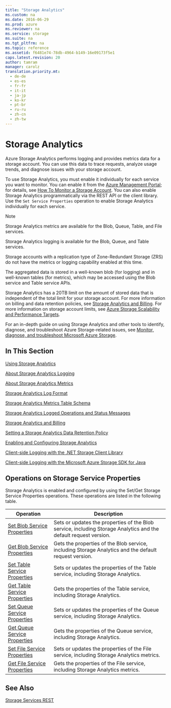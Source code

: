 ```yaml
---
title: "Storage Analytics"
ms.custom: na
ms.date: 2016-06-29
ms.prod: azure
ms.reviewer: na
ms.service: storage
ms.suite: na
ms.tgt_pltfrm: na
ms.topic: reference
ms.assetid: f6481e74-78db-4964-b149-16e09173f5e1
caps.latest.revision: 20
author: tamram
manager: carolz
translation.priority.mt: 
  - de-de
  - es-es
  - fr-fr
  - it-it
  - ja-jp
  - ko-kr
  - pt-br
  - ru-ru
  - zh-cn
  - zh-tw
---
```

# Storage Analytics
Azure Storage Analytics performs logging and provides metrics data for a storage account. You can use this data to trace requests, analyze usage trends, and diagnose issues with your storage account.  
  
 To use Storage Analytics, you must enable it individually for each service you want to monitor. You can enable it from the [Azure Management Portal](https://manage.windowsazure.com/); for details, see [How To Monitor a Storage Account](http://www.windowsazure.com/manage/services/storage/how-to-monitor-a-storage-account/). You can also enable Storage Analytics programmatically via the REST API or the client library. Use the `Set Service Properties` operation  to enable Storage Analytics individually for each service.  
  
> [!NOTE]
>  Storage Analytics metrics are available for the Blob, Queue, Table, and File services.  
>   
>  Storage Analytics logging is available for the Blob, Queue, and Table services.  
>   
>  Storage accounts with a replication type of Zone-Redundant Storage (ZRS) do not have the metrics or logging capability enabled at this time.  
  
 The aggregated data is stored in a well-known blob (for logging) and in well-known tables (for metrics), which may be accessed using the Blob service and Table service APIs.  
  
 Storage Analytics has a 20TB limit on the amount of stored data that is independent of the total limit for your storage account. For more information on billing and data retention policies, see [Storage Analytics and Billing](../fileservices/Storage-Analytics-and-Billing.md). For more information on storage account limits, see [Azure Storage Scalability and Performance Targets](assetId:///26df4d89-8289-4b31-aaa0-df971cab9b52).  
  
 For an in-depth guide on using Storage Analytics and other tools to identify, diagnose, and troubleshoot Azure Storage-related issues, see [Monitor, diagnose, and troubleshoot Microsoft Azure Storage](http://azure.microsoft.com/documentation/articles/storage-monitoring-diagnosing-troubleshooting/).  
  
## In This Section  
 [Using Storage Analytics](../fileservices/Using-Storage-Analytics.md)  
  
 [About Storage Analytics Logging](../fileservices/About-Storage-Analytics-Logging.md)  
  
 [About Storage Analytics Metrics](../fileservices/About-Storage-Analytics-Metrics.md)  
  
 [Storage Analytics Log Format](../fileservices/Storage-Analytics-Log-Format.md)  
  
 [Storage Analytics Metrics Table Schema](../fileservices/Storage-Analytics-Metrics-Table-Schema.md)  
  
 [Storage Analytics Logged Operations and Status Messages](../fileservices/Storage-Analytics-Logged-Operations-and-Status-Messages.md)  
  
 [Storage Analytics and Billing](../fileservices/Storage-Analytics-and-Billing.md)  
  
 [Setting a Storage Analytics Data Retention Policy](../fileservices/Setting-a-Storage-Analytics-Data-Retention-Policy.md)  
  
 [Enabling and Configuring Storage Analytics](../fileservices/Enabling-and-Configuring-Storage-Analytics.md)  
  
 [Client-side Logging with the .NET Storage Client Library](../fileservices/Client-side-Logging-with-the-.NET-Storage-Client-Library.md)  
  
 [Client-side Logging with the Microsoft Azure Storage SDK for Java](../fileservices/Client-side-Logging-with-the-Microsoft-Azure-Storage-SDK-for-Java.md)  
  
## Operations on Storage Service Properties  
 Storage Analytics is enabled and configured by using the Set/Get Storage Service Properties operations. These operations are listed in the following table.  
  
|Operation|Description|  
|---------------|-----------------|  
|[Set Blob Service Properties](../fileservices/Set-Blob-Service-Properties.md)|Sets or updates the properties of the Blob service, including Storage Analytics and the default request version.|  
|[Get Blob Service Properties](../fileservices/Get-Blob-Service-Properties.md)|Gets the properties of the Blob service, including Storage Analytics and the default request version.|  
|[Set Table Service Properties](../fileservices/Set-Table-Service-Properties.md)|Sets or updates the properties of the Table service, including Storage Analytics.|  
|[Get Table Service Properties](../fileservices/Get-Table-Service-Properties.md)|Gets the properties of the Table service, including Storage Analytics.|  
|[Set Queue Service Properties](../fileservices/Set-Queue-Service-Properties.md)|Sets or updates the properties of the Queue service, including Storage Analytics.|  
|[Get Queue Service Properties](../fileservices/Get-Queue-Service-Properties.md)|Gets the properties of the Queue service, including Storage Analytics.|  
|[Set File Service Properties](../fileservices/Set-File-Service-Properties.md)|Sets or updates the properties of the File service, including Storage Analytics metrics.|  
|[Get File Service Properties](../fileservices/Get-File-Service-Properties.md)|Gets the properties of the File service, including Storage Analytics metrics.|  
  
## See Also  
 [Storage Services REST](../fileservices/Azure-Storage-Services-REST-API-Reference.md)